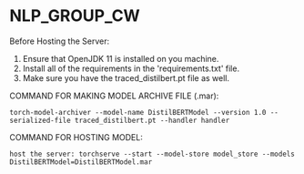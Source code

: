 # NLP_GROUP_CW
Before Hosting the Server:
1. Ensure that OpenJDK 11 is installed on you machine.
2. Install all of the requirements in the 'requirements.txt' file.
3. Make sure you have the traced_distilbert.pt file as well.


COMMAND FOR MAKING MODEL ARCHIVE FILE (.mar): 
```console
torch-model-archiver --model-name DistilBERTModel --version 1.0 --serialized-file traced_distilbert.pt --handler handler
```

COMMAND FOR HOSTING MODEL: 
```console
host the server: torchserve --start --model-store model_store --models DistilBERTModel=DistilBERTModel.mar
```
